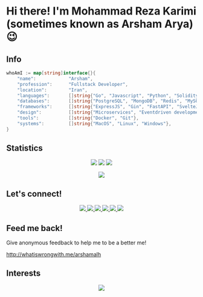 # Hi there! I'm Mohammad Reza Karimi (sometimes known as Arsham Arya) 😉

<!-- HEADER -->
<!-- [![MasterHead](header.png)](https://github.com/arshamalh) -->

## Info
```go
whoAmI := map[string]interface{}{
	"name":            "Arsham",
	"profession":      "Fullstack Developer",
	"location":        "Iran",
	"languages":       []string{"Go", "Javascript", "Python", "Solidity"},
	"databases":       []string{"PostgreSQL", "MongoDB", "Redis", "MySQL"},
	"frameworks":      []string{"ExpressJS", "Gin", "FastAPI", "SvelteJS", "NextJS"}
	"design":          []string{"Microservices", "Eventdriven development"},
	"tools":           []string{"Docker", "Git"},
	"systems":         []string{"MacOS", "Linux", "Windows"},
}
``` 

## Statistics

<p align = "center">
  <img  src = "https://github-readme-stats.vercel.app/api?username=arshamalh&show_icons=true&theme=algolia&line_height=40">
  <img  src = "https://github-readme-stats.vercel.app/api/top-langs/?username=arshamalh&theme=algolia">
<img  src="https://github-readme-streak-stats.herokuapp.com/?user=arshamalh&show_icons=true&locale=en&theme=radical&line_height=20&layout=compact" />
</p>

<p align = "center">
  
</p>


<p align = "center">
 <img src="https://activity-graph.herokuapp.com/graph?username=arshamalh&theme=react-dark">
</p> 

## Let's connect! 
<!-- Hand shake: <img src="https://media.giphy.com/media/hvRJCLFzcasrR4ia7z/giphy.gif" width="25px"> -->

<div align="center">
<p align="center"></p>
<a href="https://www.twitter.com/arshamalh/" target="_blank">
    <img src="https://img.shields.io/badge/Twitter-1DA1F2?style=for-the-badge&logo=twitter&logoColor=white" />
</a>
	
<a href="https://www.linkedin.com/in/arshamalh/" target="_blank">
    <img src="https://img.shields.io/badge/linkedin-%230077B5.svg?&style=for-the-badge&logo=linkedin&logoColor=white" />
</a>

<a href="https://dev.to/arshamalh" target="_blank">
    <img src="https://img.shields.io/badge/Dev.to-12100E?style=for-the-badge&logo=dev.to&logoColor=white" />
</a>

<a href="https://stackoverflow.com/users/12972198/arsham-arya" target="_blank">
    <img src="https://img.shields.io/badge/Stack_Overflow-FE7A16?style=for-the-badge&logo=stack-overflow&logoColor=white" />
</a>

<a href="mailto:arshamalh@gmail.com" target="_blank">
    <img src="https://img.shields.io/badge/-Gmail-c20006?style=for-the-badge&logo=gmail&logoColor=white" />
</a>

<a href="https://github.com/arshamalh/arshamalh/raw/main/resume.pdf">
	<img src="https://img.shields.io/badge/-Resume-10a100?style=for-the-badge&logoColor=white" />
</a>
</div>

## Feed me back!
Give anonymous feedback to help me to be a better me!

http://whatiswrongwith.me/arshamalh

## Interests
<p align="center">
	<a href="http://arshamalh.github.io" target="_blank">
		<img src="https://readme-typing-svg.herokuapp.com?color=%2336BCF7&duration=3000&center=true&lines=Full-Stack;Blockchain;Clouds">
	</a>
</p>
